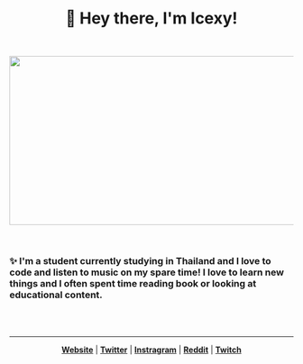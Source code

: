 <h1  align="center"> 👋 Hey there, I'm Icexy! </h1>
<br/>
<p  align="center"><img src="https://media.tenor.com/wuTstMILarIAAAAC/touhou-fumo.gif" width ="600" height="300" align="center"></p>
<br/>


<h3>✨ I'm a student currently studying in Thailand and I love to code and listen to music on my spare time! I love to learn new things and I often spent time reading book or looking at educational content.</h3>
<br/>
<br/>
<hr/>

<p align="center">
  <strong><a href="https://www.wintry.me">Website</a></strong> |
  <strong><a href="https://twitter.com/youknowicexy">Twitter</a></strong> |
  <strong><a href="https://www.instagram.com/youknowicexy/">Instragram</a></strong> |
  <strong><a href="https://www.reddit.com/user/icexy_">Reddit</a></strong> |
  <strong><a href="https://www.twitch.tv/youknowicexy">Twitch</a></strong>
</p>




